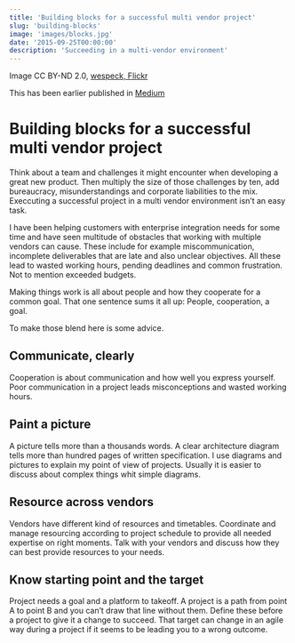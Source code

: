 ```yaml
---
title: 'Building blocks for a successful multi vendor project'
slug: 'building-blocks'
image: 'images/blocks.jpg'
date: '2015-09-25T00:00:00'
description: 'Succeeding in a multi-vendor environment'
---
```

Image CC BY-ND 2.0, [wespeck, Flickr](https://www.flickr.com/photos/wespeck/)

This has been earlier published in [Medium](https://medium.com/@varjoinen/building-blocks-for-a-successful-multi-vendor-project-2692e18f076c)

# Building blocks for a successful multi vendor project

Think about a team and challenges it might encounter when developing a great
new product. Then multiply the size of those challenges by ten, add
bureaucracy, misunderstandings and corporate liabilities to the mix.
Execcuting a successful project in a multi vendor environment isn’t an easy
task.

I have been helping customers with enterprise integration needs for some time
and have seen multitude of obstacles that working with multiple vendors can
cause. These include for example miscommunication, incomplete deliverables that
are late and also unclear objectives. All these lead to wasted working hours,
pending deadlines and common frustration. Not to mention exceeded budgets.

Making things work is all about people and how they cooperate for a common
goal. That one sentence sums it all up: People, cooperation, a goal.

To make those blend here is some advice.

## Communicate, clearly

Cooperation is about communication and how well you express yourself. Poor
communication in a project leads misconceptions and wasted working hours.

## Paint a picture

A picture tells more than a thousands words. A clear architecture diagram tells
more than hundred pages of written specification. I use diagrams and pictures
to explain my point of view of projects. Usually it is easier to discuss about
complex things whit simple diagrams.

## Resource across vendors

Vendors have different kind of resources and timetables. Coordinate and manage
resourcing according to project schedule to provide all needed expertise on
right moments. Talk with your vendors and discuss how they can best provide
resources to your needs.

## Know starting point and the target

Project needs a goal and a platform to takeoff. A project is a path from point
A to point B and you can’t draw that line without them. Define these before a
project to give it a change to succeed. That target can change in an agile way
during a project if it seems to be leading you to a wrong outcome.